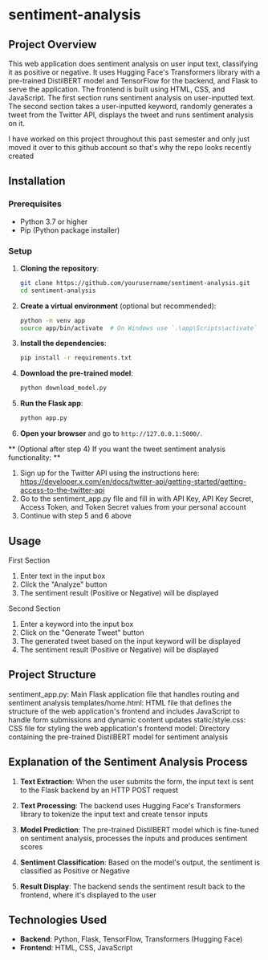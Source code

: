 # sentiment-analysis

## Project Overview
This web application does sentiment analysis on user input text, classifying it as positive or negative. It uses Hugging Face's Transformers library with a pre-trained DistilBERT model and TensorFlow for the backend, and Flask to serve the application. The frontend is built using HTML, CSS, and JavaScript.
The first section runs sentiment analysis on user-inputted text.
The second section takes a user-inputted keyword, randomly generates a tweet from the Twitter API, displays the tweet and runs sentiment analysis on it.

I have worked on this project throughout this past semester and only just moved it over to this github account so that's why the repo looks recently created

## Installation

### Prerequisites

- Python 3.7 or higher
- Pip (Python package installer)

### Setup

1. **Cloning the repository**:

    ```sh
    git clone https://github.com/yourusername/sentiment-analysis.git
    cd sentiment-analysis
    ```

2. **Create a virtual environment** (optional but recommended):

    ```sh
    python -m venv app
    source app/bin/activate  # On Windows use `.\app\Scripts\activate`
    ```

3. **Install the dependencies**:

    ```sh
    pip install -r requirements.txt
    ```

4. **Download the pre-trained model**:

    ```sh
    python download_model.py
    ```

5. **Run the Flask app**:

    ```sh
    python app.py
    ```

6. **Open your browser** and go to `http://127.0.0.1:5000/`.

** (Optional after step 4) If you want the tweet sentiment analysis functionality: **

1. Sign up for the Twitter API using the instructions here: https://developer.x.com/en/docs/twitter-api/getting-started/getting-access-to-the-twitter-api
2. Go to the sentiment_app.py file and fill in with API Key, API Key Secret, Access Token, and Token Secret values from your personal account
3. Continue with step 5 and 6 above

## Usage

First Section
1. Enter text in the input box
2. Click the "Analyze" button
3. The sentiment result (Positive or Negative) will be displayed

Second Section
1. Enter a keyword into the input box
2. Click on the "Generate Tweet" button
3. The generated tweet based on the input keyword will be displayed
4. The sentiment result (Positive or Negative) will be displayed

## Project Structure
sentiment_app.py: Main Flask application file that handles routing and sentiment analysis
templates/home.html: HTML file that defines the structure of the web application's frontend and includes JavaScript to handle form submissions and dynamic content updates
static/style.css: CSS file for styling the web application's frontend
model: Directory containing the pre-trained DistilBERT model for sentiment analysis

## Explanation of the Sentiment Analysis Process

1. **Text Extraction**:
   When the user submits the form, the input text is sent to the Flask backend by an HTTP POST request

2. **Text Processing**:
   The backend uses Hugging Face's Transformers library to tokenize the input text and create tensor inputs

3. **Model Prediction**:
   The pre-trained DistilBERT model which is fine-tuned on sentiment analysis, processes the inputs and produces sentiment scores

4. **Sentiment Classification**:
   Based on the model's output, the sentiment is classified as Positive or Negative

5. **Result Display**:
   The backend sends the sentiment result back to the frontend, where it's displayed to the user

## Technologies Used

- **Backend**: Python, Flask, TensorFlow, Transformers (Hugging Face)
- **Frontend**: HTML, CSS, JavaScript
